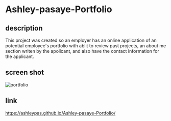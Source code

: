 # Ashley-pasaye-Portfolio
## description
This project was created so an employer has an online application of an potential employee's portfolio with ablit to review past projects, an about me section writen by the apolicant, and also have the contact information for the applicant.
## screen shot 
![portfolio ](./Asset/images/portfolio.png)
## link
https://ashleypas.github.io/Ashley-pasaye-Portfolio/
